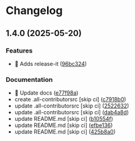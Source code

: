 # Changelog

## 1.4.0 (2025-05-20)

### Features

* :bookmark: Adds release-it ([96bc324](https://github.com/AlejandroRM-DEV/leaflet-editable-hook/commit/96bc32404103109951619cfc628871c061c00b77))

### Documentation

* :memo: Update docs ([e77f98a](https://github.com/AlejandroRM-DEV/leaflet-editable-hook/commit/e77f98a66f4161e7b7af3b2e0d65401d66e8a89b))
* create .all-contributorsrc [skip ci] ([c7918b0](https://github.com/AlejandroRM-DEV/leaflet-editable-hook/commit/c7918b02c6b65aef5500e1f46dfbe582d7b152c9))
* update .all-contributorsrc [skip ci] ([2522632](https://github.com/AlejandroRM-DEV/leaflet-editable-hook/commit/2522632cd4f242a77cad482184d721053d46ed30))
* update .all-contributorsrc [skip ci] ([dab4a8d](https://github.com/AlejandroRM-DEV/leaflet-editable-hook/commit/dab4a8dd4f89c126a37ace63da5c28956b654d77))
* update README.md [skip ci] ([b10554f](https://github.com/AlejandroRM-DEV/leaflet-editable-hook/commit/b10554f9dc9baea6aa2410ca853e0b2a43ce64a9))
* update README.md [skip ci] ([efbe136](https://github.com/AlejandroRM-DEV/leaflet-editable-hook/commit/efbe13685476868ecda5677a2079909276605e9e))
* update README.md [skip ci] ([425b8a0](https://github.com/AlejandroRM-DEV/leaflet-editable-hook/commit/425b8a0d5bc71c70203e3b0f683b3049d864c317))
